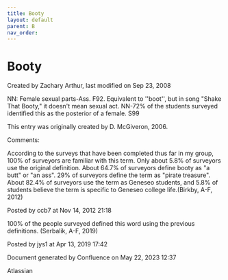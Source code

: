 ```yaml
---
title: Booty
layout: default
parent: B
nav_order:
---
```


# Booty

Created by  Zachary Arthur, last modified on Sep 23, 2008

NN: Female sexual parts-Ass. F92. Equivalent to ''boot'', but in song &quot;Shake That Booty,&quot; it doesn't mean sexual act. NN-72% of the students surveyed identified this as the posterior of a female. S99 

This entry was originally created by D. McGiveron, 2006.

Comments:

According to the surveys that have been completed thus far in my group, 100% of surveyors are familiar with this term. Only about 5.8% of surveyors use the original definition. About 64.7% of surveyors define booty as &quot;a butt&quot; or &quot;an ass&quot;. 29% of surveyors define the term as &quot;pirate treasure&quot;. About 82.4% of surveyors use the term as Geneseo students, and 5.8% of students believe the term is specific to Geneseo college life.(Birkby, A-F, 2012) 

Posted by ccb7 at Nov 14, 2012 21:18

100% of the people surveyed defined this word using the previous definitions. (Serbalik, A-F, 2019)

Posted by jys1 at Apr 13, 2019 17:42

Document generated by Confluence on May 22, 2023 12:37

Atlassian
